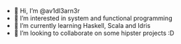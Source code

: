 - 👋 Hi, I’m @av1dl3arn3r
- 👀 I’m interested in system and functional programming
- 🌱 I’m currently learning Haskell, Scala and Idris
- 💞️ I’m looking to collaborate on some hipster projects :D

<!---
av1dl3arn3r/av1dl3arn3r is a ✨ special ✨ repository because its `README.md` (this file) appears on your GitHub profile.
You can click the Preview link to take a look at your changes.
--->
